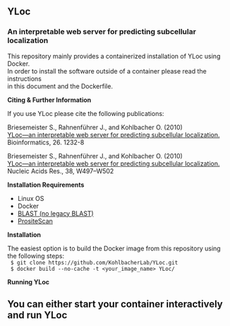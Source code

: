 ## YLoc
### An interpretable web server for predicting subcellular localization

This repository mainly provides a containerized installation of YLoc using Docker.  
In order to install the software outside of a container please read the instructions   
in this document and the Dockerfile.

**Citing & Further Information**  

If you use YLoc please cite the following publications:

Briesemeister S., Rahnenführer J., and Kohlbacher O. (2010)  
[YLoc—an interpretable web server for predicting subcellular localization.](https://doi.org/10.1093/bioinformatics/btq115)  
Bioinformatics, 26. 1232-8

Briesemeister S., Rahnenführer J., and Kohlbacher O. (2010)  
[YLoc—an interpretable web server for predicting subcellular localization.](https://dx.doi.org/10.1093%2Fnar%2Fgkq477)  
Nucleic Acids Res., 38, W497–W502  
  
  
**Installation Requirements**  

- Linux OS
- Docker
- [BLAST (no legacy BLAST)](https://blast.ncbi.nlm.nih.gov/Blast.cgi)
- [PrositeScan](https://prosite.expasy.org/scanprosite/)


**Installation**

The easiest option is to build the Docker image from this repository using the following steps:  
` $ git clone https://github.com/KohlbacherLab/YLoc.git`  
` $ docker build --no-cache -t <your_image_name> YLoc/`  

**Running YLoc**  

You can either start your container interactively and run YLoc  
- 

